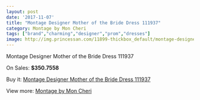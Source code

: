 ```yaml
---
layout: post
date: '2017-11-07'
title: "Montage Designer Mother of the Bride Dress 111937"
category: Montage by Mon Cheri
tags: ["brand","charming","designer","prom","dresses"]
image: http://img.princessan.com/11899-thickbox_default/montage-designer-mother-of-the-bride-dress-111937.jpg
---
```

Montage Designer Mother of the Bride Dress 111937

On Sales: **$350.7558**
<a href="https://www.princessan.com/en/montage-by-mon-cheri/5568-montage-designer-mother-of-the-bride-dress-111937.html"><amp-img layout="responsive" width="600" height="600" src="//img.princessan.com/11899-thickbox_default/montage-designer-mother-of-the-bride-dress-111937.jpg" alt="Montage Designer Mother of the Bride Dress 111937 0" /></a>
<a href="https://www.princessan.com/en/montage-by-mon-cheri/5568-montage-designer-mother-of-the-bride-dress-111937.html"><amp-img layout="responsive" width="600" height="600" src="//img.princessan.com/11900-thickbox_default/montage-designer-mother-of-the-bride-dress-111937.jpg" alt="Montage Designer Mother of the Bride Dress 111937 1" /></a>

Buy it: [Montage Designer Mother of the Bride Dress 111937](https://www.princessan.com/en/montage-by-mon-cheri/5568-montage-designer-mother-of-the-bride-dress-111937.html "Montage Designer Mother of the Bride Dress 111937")

View more: [Montage by Mon Cheri](https://www.princessan.com/en/45-montage-by-mon-cheri "Montage by Mon Cheri")